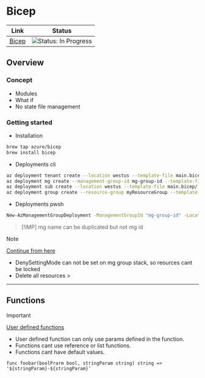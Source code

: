 #  Bicep


 | Link | Status |
 |------|--------|
 | [Bicep](https://learn.microsoft.com/en-us/azure/azure-resource-manager/bicep/) | ![Status: In Progress](https://img.shields.io/badge/status-in--progress-yellow) |


## Overview

### Concept
- Modules
- What if
- No state file management

### Getting started
- Installation
```bash
brew tap azure/bicep
brew install bicep
```

- Deployments cli 
```bash
az deployment tenant create --location westus --template-file main.bicep/
az deployment mg create --management-group-id mg-group-id --template-file main.bicep/
az deployment sub create --location westus --template-file main.bicep/
az deployment group create --resource-group myResourceGroup --template-file main.bicep/
```

- Deployments pwsh
```bash
New-AzManagementGroupDeployment -ManagementGroupId "mg-group-id" -Location "SwedenCentral" -TemplateFile "main.bicep"
```

> [!IMP] 
> mg name can be duplicated but not mg id

> [!NOTE]
> [Continue from here](https://learn.microsoft.com/en-us/azure/azure-resource-manager/bicep/overview?tabs=bicep#about-the-language)

- DenySettingMode can not be set on mg group stack, so reources cant be locked
- Delete all resources > 

---
## Functions

> [!IMPORTANT]
[User defined functions](https://learn.microsoft.com/en-us/azure/azure-resource-manager/bicep/user-defined-functions)
- User defined function can only use params defined in the function.
- Functions cant use reference or list functions.
- Functions cant have default values.

```bicep
func foobar(boolPrarm bool, stringParam string) string => '${stringParam}-${stringParam}'
```
